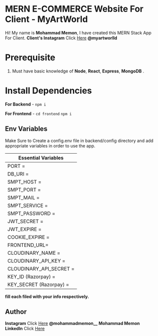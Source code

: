 # MERN E-COMMERCE Website For Client - MyArtWorld

Hi! My name is **Mohammad Memon**, I have created this MERN Stack App For Client. **Client's Instagram** Click [Here](https://www.instagram.com/myartworlld) **@myartworlld**

# Prerequisite

1.  Must have basic knowledge of **Node**, **React**, **Express**, **MongoDB** . 
# Install Dependencies

**For Backend** - `npm i`

**For Frontend** - `cd frontend` `npm i`

## Env Variables

Make Sure to Create a config.env file in backend/config directory and add appropriate variables in order to use the app.

|**Essential Variables**|                                              
|-----------------------------
PORT =  |
DB_URI =      |
SMPT_HOST =|
SMPT_PORT =|
SMPT_MAIL = |
SMPT_SERVICE =|
SMPT_PASSWORD =|
JWT_SECRET =  | 
JWT_EXPIRE =	|
COOKIE_EXPIRE = |
FRONTEND_URL= |
CLOUDINARY_NAME = |
CLOUDINARY_API_KEY = |
CLOUDINARY_API_SECRET =|
KEY_ID (Razorpay) =|
KEY_SECRET (Razorpay) =|
**fill each filed with your info respectively.**

## Author

**Instagram** Click [Here](https://www.instagram.com/mohammad.memon_) **@mohammadmemon__** **Mohammad Memon** **LinkedIn** Click [Here](https://www.linkedin.com/in/mohammad-memon-845261245)

